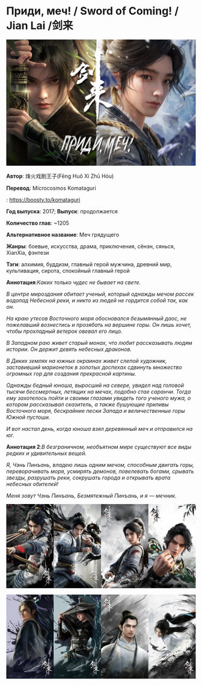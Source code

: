 # Приди, меч! / Sword of Coming! / Jian Lai /剑来



![Изображение](images/img_0074.jpeg)


<span style="font-weight:bold">Автор</span>: 烽火戏剧王子(Fēng Huǒ Xì Zhū Hóu)

<span style="font-weight:bold">Перевод</span>: Microcosmos Komataguri 

: https://boosty.to/komataguri

<span style="font-weight:bold">Год выпуска</span>: 2017; <span style="font-weight:bold">Выпуск</span>: продолжается

<span style="font-weight:bold">Количество глав</span>: ~1205

<span style="font-weight:bold">Альтернативное название</span>: Меч грядущего

<span style="font-weight:bold">Жанры</span>: боевые, искусства, драма, приключения, сёнэн, сянься, XianXia, фэнтези

<span style="font-weight:bold">Тэги</span>: алхимия, буддизм, главный герой мужчина, древний мир, культивация, сирота, спокойный главный герой

<span style="font-weight:bold">Аннотация</span>:<span style="font-style:italic">Каких только чудес не бывает на свете.</span>

<span style="font-style:italic">В центре мироздания обитает ученый, который однажды мечом рассек водопад Небесной реки, и никто из людей не гордится собой так, как он.</span>

<span style="font-style:italic">На краю утесов Восточного моря обосновался безымянный даос, не пожелавший вознестись и прозябать на вершине горы. Он лишь хочет, чтобы прохладный ветерок овевал его лицо.</span>

<span style="font-style:italic">В Западном раю живет старый монах, что любит рассказывать людям истории. Он держит девять небесных драконов.</span>

<span style="font-style:italic">В Диких землях на южных окраинах живет слепой художник, заставивший марионеток в золотых доспехах сдвинуть множество огромных гор для создания прекрасной картины.</span>

<span style="font-style:italic">Однажды бедный юноша, выросший на севере, увидел над головой тысячи бессмертных, летящих на мечах, подобно стае саранчи. Тогда ему захотелось пойти и своими глазами увидеть того ученого мужа, о котором рассказывал сказитель, а также бушующие приливы Восточного моря, бескрайние пески Запада и величественные горы Южной пустоши.</span>

<span style="font-style:italic">И вот настал день, когда юноша взял деревянный меч и отправился на юг.</span>

<span style="font-weight:bold">Аннотация 2</span>:<span style="font-style:italic">В безграничном, необъятном мире существуют все виды редких и удивительных вещей.</span>

<span style="font-style:italic">Я, Чэнь Пинъань, владею лишь одним мечом, способным двигать горы, переворачивать моря, усмирять демонов, повелевать богами, срывать звезды, разрушать реки, сокрушать города и открывать врата небесных обителей!</span>

<span style="font-style:italic">Меня зовут Чэнь Пинъань, Безмятежный Пинъань, и я — мечник.</span>


![Изображение](images/img_0140.jpeg)



![Изображение](images/img_0187.jpeg)
